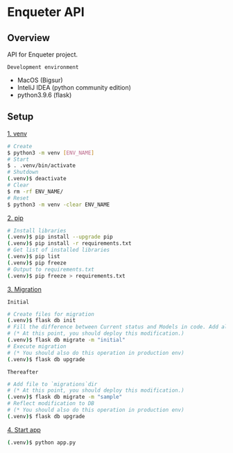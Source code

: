 # Enqueter API

## Overview

API for Enqueter project.

`Development environment`

* MacOS (Bigsur)
* InteliJ IDEA (python community edition)
* python3.9.6 (flask)

## Setup

<u>1. venv</u>

```bash
# Create
$ python3 -m venv [ENV_NAME]
# Start
$ . .venv/bin/activate
# Shutdown
(.venv)$ deactivate
# Clear
$ rm -rf ENV_NAME/
# Reset
$ python3 -m venv -clear ENV_NAME
```

<u>2. pip</u>

```bash
# Install libraries
(.venv)$ pip install --upgrade pip
(.venv)$ pip install -r requirements.txt
# Get list of installed libraries
(.venv)$ pip list
(.venv)$ pip freeze
# Output to requirements.txt
(.venv)$ pip freeze > requirements.txt
```

<u>3. Migration</u>

`Initial`

```bash
# Create files for migration
(.venv)$ flask db init
# Fill the difference between Current status and Models in code. Add alembic_version table.
# (* At this point, you should deploy this modification.)
(.venv)$ flask db migrate -m "initial"
# Execute migration
# (* You should also do this operation in production env) 
(.venv)$ flask db upgrade
```

`Thereafter`

```bash
# Add file to `migrations`dir
# (* At this point, you should deploy this modification.)
(.venv)$ flask db migrate -m "sample"
# Reflect modification to DB 
# (* You should also do this operation in production env) 
(.venv)$ flask db upgrade
```

<u>4. Start app</u>

```bash
(.venv)$ python app.py
```